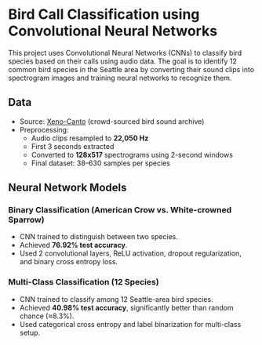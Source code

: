 # Bird Call Classification using Convolutional Neural Networks

This project uses Convolutional Neural Networks (CNNs) to classify bird species based on their calls using audio data. The goal is to identify 12 common bird species in the Seattle area by converting their sound clips into spectrogram images and training neural networks to recognize them.

## Data
- Source: [Xeno-Canto](https://www.xeno-canto.org/) (crowd-sourced bird sound archive)
- Preprocessing:
  - Audio clips resampled to **22,050 Hz**
  - First 3 seconds extracted
  - Converted to **128x517** spectrograms using 2-second windows
  - Final dataset: 38–630 samples per species

## Neural Network Models

### Binary Classification (American Crow vs. White-crowned Sparrow)
- CNN trained to distinguish between two species.
- Achieved **76.92% test accuracy**.
- Used 2 convolutional layers, ReLU activation, dropout regularization, and binary cross entropy loss.

### Multi-Class Classification (12 Species)
- CNN trained to classify among 12 Seattle-area bird species.
- Achieved **40.98% test accuracy**, significantly better than random chance (≈8.3%).
- Used categorical cross entropy and label binarization for multi-class setup.
